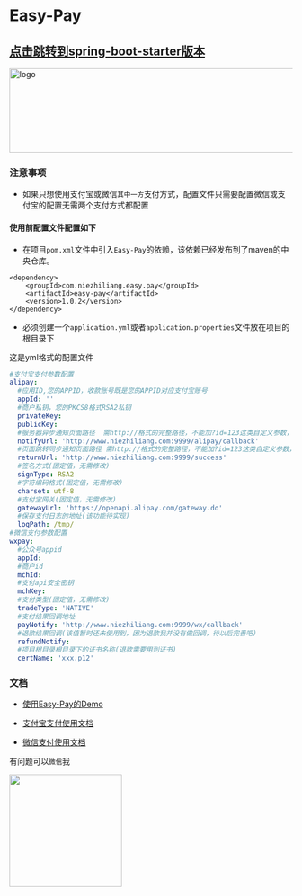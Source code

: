 # Easy-Pay

## [点击跳转到spring-boot-starter版本](https://github.com/easy-pay/spring-boot-easy-pay)

<img src="https://github.com/easy-pay/easy-pay/blob/master/doc/logo.jpg" width="700" height="150" alt="logo"/>


### 注意事项

- 如果只想使用支付宝或微信`其中一方`支付方式，配置文件只需要配置微信或支付宝的配置无需两个支付方式都配置


#### 使用前配置文件配置如下

- 在项目`pom.xml`文件中引入`Easy-Pay`的依赖，该依赖已经发布到了maven的中央仓库。

```
<dependency>
    <groupId>com.niezhiliang.easy.pay</groupId>
    <artifactId>easy-pay</artifactId>
    <version>1.0.2</version>
</dependency>
```

- 必须创建一个`application.yml`或者`application.properties`文件放在项目的根目录下

这是yml格式的配置文件

```yaml
#支付宝支付参数配置
alipay:
  #应用ID,您的APPID，收款账号既是您的APPID对应支付宝账号
  appId: ''
  #商户私钥，您的PKCS8格式RSA2私钥
  privateKey: 
  publicKey: 
  #服务器异步通知页面路径  需http://格式的完整路径，不能加?id=123这类自定义参数，必须外网可以正常访问
  notifyUrl: 'http://www.niezhiliang.com:9999/alipay/callback'
  #页面跳转同步通知页面路径 需http://格式的完整路径，不能加?id=123这类自定义参数，必须外网可以正常访问
  returnUrl: 'http://www.niezhiliang.com:9999/success'
  #签名方式(固定值，无需修改)
  signType: RSA2
  #字符编码格式(固定值，无需修改)
  charset: utf-8
  #支付宝网关(固定值，无需修改)
  gatewayUrl: 'https://openapi.alipay.com/gateway.do'
  #保存支付日志的地址(该功能待实现)
  logPath: /tmp/
#微信支付参数配置
wxpay:
  #公众号appid
  appId: 
  #商户id
  mchId: 
  #支付api安全密钥
  mchKey: 
  #支付类型(固定值，无需修改)
  tradeType: 'NATIVE'
  #支付结果回调地址
  payNotify: 'http://www.niezhiliang.com:9999/wx/callback'
  #退款结果回调(该值暂时还未使用到，因为退款我并没有做回调，待以后完善吧)
  refundNotify:
  #项目根目录根目录下的证书名称(退款需要用到证书)
  certName: 'xxx.p12'

```

### 文档

- [使用Easy-Pay的Demo](https://github.com/easy-pay/spring-boot-easy-pay-demo)

- [支付宝支付使用文档](https://github.com/easy-pay/easy-pay/blob/master/doc/alipay.md)

- [微信支付使用文档](https://github.com/easy-pay/easy-pay/blob/master/doc/wxpay.md)

 有问题可以`微信`我

<img width="200" height="200" src="https://img-blog.csdn.net/20180605172659802?watermark/2/text/aHR0cHM6Ly9ibG9nLmNzZG4ubmV0L3FxXzM4MDgyMzA0/font/5a6L5L2T/fontsize/400/fill/I0JBQkFCMA==/dissolve/70"/>
